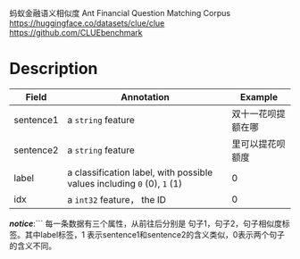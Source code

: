 蚂蚁金融语义相似度 Ant Financial Question Matching Corpus
https://huggingface.co/datasets/clue/clue
https://github.com/CLUEbenchmark

# Description
| Field     | Annotation                                                              | Example   |
| --------- | ----------------------------------------------------------------------- | --------- |
| sentence1 | a `string` feature                                                      | 双十一花呗提额在哪 |
| sentence2 | a `string` feature                                                      | 里可以提花呗额度  |
| label     | a classification label, with possible values including `0` (0), `1` (1) | 0         |
| idx       | a `int32` feature， the ID                                               | 0         |
***notice***:```
每一条数据有三个属性，从前往后分别是 句子1，句子2，句子相似度标签。其中label标签，1 表示sentence1和sentence2的含义类似，0表示两个句子的含义不同。